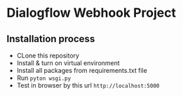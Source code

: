 # Dialogflow Webhook Project

## Installation process

* CLone this repository
* Install & turn on virtual environment
* Install all packages from requirements.txt file
* Run `pyton wsgi.py`
* Test in browser by this url `http://localhost:5000`